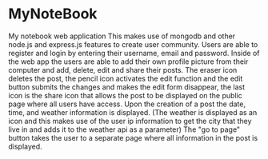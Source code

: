 # MyNoteBook
My notebook web application
This makes use of mongodb and other node.js and express.js features to create user community. Users are able to register and login by entering their username, email
and password. 
Inside of the web app the users are able to add their own profile picture from their computer and add, delete, edit and share their posts. 
The eraser icon deletes the post, the pencil icon activates the edit function and the edit button submits the changes and makes the edit form disappear, the last icon is
the share icon that allows the post to be displayed on the public page where all users have access. 
Upon the creation of a post the date, time, and weather information is displayed. (The weather is displayed as an icon and this makes use of the user ip information to 
get the city that they live in and adds it to the weather api as a parameter)
The "go to page" button takes the user to a separate page where all information in the post is displayed. 
